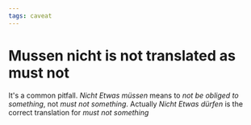 ```yaml
---
tags: caveat
---
```


# Mussen nicht is not translated as must not
It's a common pitfall. *Nicht Etwas müssen* means to *not be obliged to something*, not *must not something*. Actually *Nicht Etwas dürfen* is the correct translation for *must not something*
